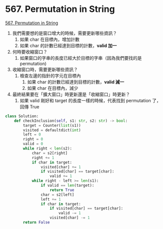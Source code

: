 # 567. Permutation in String

[567. Permutation in String](https://leetcode.com/problems/permutation-in-string/)

1. 我們需要想的是窗口增大的時候，需要更新哪些資訊？
   1. 如果 char 在目標內，增加計數
   2. 如果 char 的計數已經達到目標的計數，**valid 加一**
2. 何時要收縮窗口？
   1. 如果窗口的字串的長度已經大於目標的字串（因為我們要找的是 permutation\)
3. 收縮窗口時，需要更新哪些資訊？
   1. 檢查左邊的指針的字元在目標內
      1. 如果 char 的計數已經達到目標的計數，**valid 減一**
      2. 如果 char 在目標內，減少
4. 最終結果要在「擴大窗口」時更新還是「收縮窗口」時更新？
   1. 如果 valid 剛好和 target 的長度一樣的時候，代表找到 permutation 了，回傳 True 

```python
class Solution:
    def checkInclusion(self, s1: str, s2: str) -> bool:
        target = Counter(list(s1))
        visited = defaultdict(int)
        left = 0
        right = 0
        valid = 0
        while right < len(s2):
            char = s2[right]
            right += 1
            if char in target:
                visited[char] += 1
                if visited[char] == target[char]:
                    valid += 1
            while right - left >= len(s1):
                if valid == len(target):
                    return True
                char = s2[left]
                left += 1
                if char in target:
                    if visited[char] == target[char]:
                        valid -= 1
                    visited[char] -= 1
        return False
```

